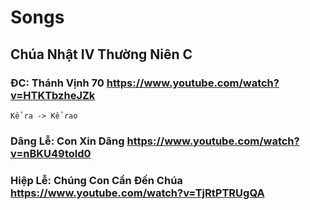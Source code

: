 # Songs
## Chúa Nhật IV Thường Niên C
### ĐC: Thánh Vịnh 70 https://www.youtube.com/watch?v=HTKTbzheJZk
`Kể ra -> Kể rao`
### Dâng Lễ: Con Xin Dâng https://www.youtube.com/watch?v=nBKU49told0
### Hiệp Lễ: Chúng Con Cần Đến Chúa https://www.youtube.com/watch?v=TjRtPTRUgQA

